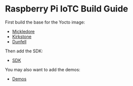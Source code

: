 # Raspberry Pi IoTC Build Guide

First build the base for the Yocto image:
- [Mickledore](./mickledore/RaspberryPi_IoTC_mickledore.md)
- [Kirkstone](./kirkstone/RaspberryPi_IoTC_kirkstone.md)
- [Dunfell](./kirkstone/RaspberryPi_IoTC_dunfell.md)

Then add the SDK:
- [SDK](../IoTC-SDK/README.md)

You may also want to add the demos:
- [Demos](../Demos/README.md)

